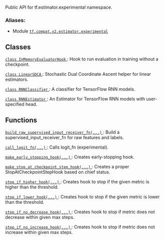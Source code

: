 Public API for tf.estimator.experimental namespace.



### Aliases:

- Module [ `tf.compat.v2.estimator.experimental` ](/api_docs/python/tf/estimator/experimental)



## Classes
[ `class InMemoryEvaluatorHook` ](https://tensorflow.google.cn/api_docs/python/tf/estimator/experimental/InMemoryEvaluatorHook): Hook to run evaluation in training without a checkpoint.

[ `class LinearSDCA` ](https://tensorflow.google.cn/api_docs/python/tf/estimator/experimental/LinearSDCA): Stochastic Dual Coordinate Ascent helper for linear estimators.

[ `class RNNClassifier` ](https://tensorflow.google.cn/api_docs/python/tf/estimator/experimental/RNNClassifier): A classifier for TensorFlow RNN models.

[ `class RNNEstimator` ](https://tensorflow.google.cn/api_docs/python/tf/estimator/experimental/RNNEstimator): An Estimator for TensorFlow RNN models with user-specified head.



## Functions
[ `build_raw_supervised_input_receiver_fn(...)` ](https://tensorflow.google.cn/api_docs/python/tf/estimator/experimental/build_raw_supervised_input_receiver_fn): Build a supervised_input_receiver_fn for raw features and labels.

[ `call_logit_fn(...)` ](https://tensorflow.google.cn/api_docs/python/tf/estimator/experimental/call_logit_fn): Calls logit_fn (experimental).

[ `make_early_stopping_hook(...)` ](https://tensorflow.google.cn/api_docs/python/tf/estimator/experimental/make_early_stopping_hook): Creates early-stopping hook.

[ `make_stop_at_checkpoint_step_hook(...)` ](https://tensorflow.google.cn/api_docs/python/tf/estimator/experimental/make_stop_at_checkpoint_step_hook): Creates a proper StopAtCheckpointStepHook based on chief status.

[ `stop_if_higher_hook(...)` ](https://tensorflow.google.cn/api_docs/python/tf/estimator/experimental/stop_if_higher_hook): Creates hook to stop if the given metric is higher than the threshold.

[ `stop_if_lower_hook(...)` ](https://tensorflow.google.cn/api_docs/python/tf/estimator/experimental/stop_if_lower_hook): Creates hook to stop if the given metric is lower than the threshold.

[ `stop_if_no_decrease_hook(...)` ](https://tensorflow.google.cn/api_docs/python/tf/estimator/experimental/stop_if_no_decrease_hook): Creates hook to stop if metric does not decrease within given max steps.

[ `stop_if_no_increase_hook(...)` ](https://tensorflow.google.cn/api_docs/python/tf/estimator/experimental/stop_if_no_increase_hook): Creates hook to stop if metric does not increase within given max steps.

